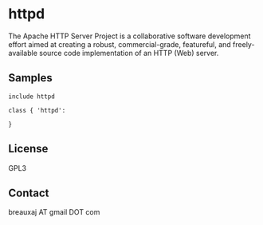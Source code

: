 httpd
=====

The Apache HTTP Server Project is a collaborative software development effort
aimed at creating a robust, commercial-grade, featureful, and freely-available
source code implementation of an HTTP (Web) server.

Samples
-------
```
include httpd
```
```
class { 'httpd':

}
```

License
-------
GPL3

Contact
-------
breauxaj AT gmail DOT com

